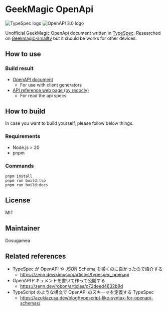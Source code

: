 # GeekMagic OpenApi

![TypeSpec logo](https://img.shields.io/badge/Language-TypeSpec-8A2BE2?style=flat-square)
![OpenAPI 3.0 logo](https://img.shields.io/badge/Docs-OpenAPI%203.0-success?style=flat-square)

Unofficial GeekMagic OpenApi document written in [TypeSpec](https://typespec.io/).
Researched on [Geekmagic-smalltv](https://aliexpress.com/item/1005006159850972.html) but it should be works for other devices.

## How to use

### Build result
- [OpenAPI document](https://github.com/Dosugamea/geekmagic-openapi/blob/main/docs/openapi.yaml)
  - For use with client generators
- [API reference web page (by redocly)](https://dosugamea.github.io/geekmagic-openapi/openapi.html)
  - For read the api specs


## How to build
In case you want to build yourself, please follow below things.

### Requirements
- Node.js > 20
- pnpm

### Commands
```
pnpm install
pnpm run build:tsp
pnpm run build:docs
```

## License
MIT

## Maintainer
Dosugamea

## Related references
- TypeSpec が OpenAPI や JSON Schema を書くのに良かったので紹介する
  - https://zenn.dev/kimuson/articles/typespec_openapi
- OpenAPIドキュメントを書いて作って公開する
  - https://zenn.dev/robon/articles/c72deed4632b9d
- TypeScript のような構文で OpenAPI のスキーマを定義する TypeSpec
  - https://azukiazusa.dev/blog/typescript-like-syntax-for-openapi-schemas/
